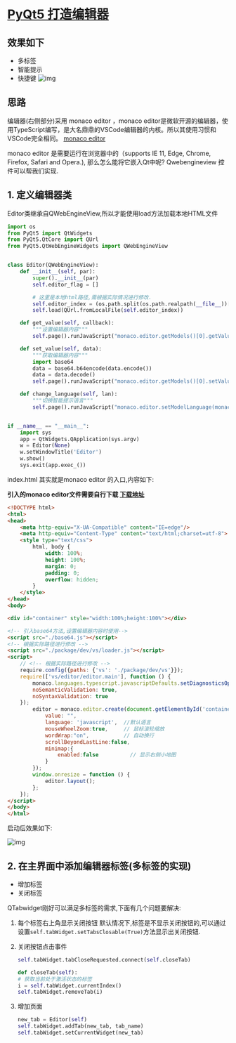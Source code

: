 # [PyQt5 打造编辑器](https://www.cnblogs.com/aloe-n/p/9583949.html)

## 效果如下

- 多标签
- 智能提示
- 快捷键
  ![img](https://img2018.cnblogs.com/blog/1176578/201809/1176578-20180904135007320-465221616.png)

## 思路

编辑器(右侧部分)采用 monaco editor ，monaco editor是微软开源的编辑器，使用TypeScript编写，是大名鼎鼎的VSCode编辑器的内核。所以其使用习惯和VSCode完全相同。 [monaco editor](https://microsoft.github.io/monaco-editor/)

monaco editor 是需要运行在浏览器中的（supports IE 11, Edge, Chrome, Firefox, Safari and Opera.), 那么怎么能将它嵌入Qt中呢? Qwebengineview 控件可以帮我们实现.

## 1. 定义编辑器类

Editor类继承自QWebEngineView,所以才能使用load方法加载本地HTML文件

```Python
import os
from PyQt5 import QtWidgets
from PyQt5.QtCore import QUrl
from PyQt5.QtWebEngineWidgets import QWebEngineView


class Editor(QWebEngineView):
    def __init__(self, par):
        super().__init__(par)
        self.editor_flag = []

        # 这里是本地html路径,需根据实际情况进行修改.
        self.editor_index = (os.path.split(os.path.realpath(__file__))[0]) + "/../utils/index.html"
        self.load(QUrl.fromLocalFile(self.editor_index))

    def get_value(self, callback):
        """设置编辑器内容"""
        self.page().runJavaScript("monaco.editor.getModels()[0].getValue()", callback)

    def set_value(self, data):
        """获取编辑器内容"""
        import base64
        data = base64.b64encode(data.encode())
        data = data.decode()
        self.page().runJavaScript("monaco.editor.getModels()[0].setValue(Base.decode('{}'))".format(data))

    def change_language(self, lan):
        """切换智能提示语言"""
        self.page().runJavaScript("monaco.editor.setModelLanguage(monaco.editor.getModels()[0],'{}')".format(lan))


if __name__ == "__main__":
    import sys
    app = QtWidgets.QApplication(sys.argv)
    w = Editor(None)
    w.setWindowTitle('Editor')
    w.show()
    sys.exit(app.exec_())
```

index.html 其实就是monaco editor 的入口,内容如下:

**引入的monaco editor文件需要自行下载 [下载地址](https://microsoft.github.io/monaco-editor/)**

```html
<!DOCTYPE html>
<html>
<head>
    <meta http-equiv="X-UA-Compatible" content="IE=edge"/>
    <meta http-equiv="Content-Type" content="text/html;charset=utf-8">
    <style type="text/css">
        html, body {
            width: 100%;
            height: 100%;
            margin: 0;
            padding: 0;
            overflow: hidden;
        }
    </style>
</head>
<body>

<div id="container" style="width:100%;height:100%"></div>

<!-- 引入base64方法,设置编辑器内容时使用-->
<script src="./base64.js"></script>   
<!-- 根据实际路径进行修改 -->
<script src="./package/dev/vs/loader.js"></script>
<script>
    // <!-- 根据实际路径进行修改 -->
    require.config({paths: {'vs': './package/dev/vs'}});
    require(['vs/editor/editor.main'], function () {
        monaco.languages.typescript.javascriptDefaults.setDiagnosticsOptions({
        noSemanticValidation: true,
        noSyntaxValidation: true
    });
        editor = monaco.editor.create(document.getElementById('container'), {
            value: "",
            language: 'javascript',  //默认语言
            mouseWheelZoom:true,     // 鼠标滚轮缩放
            wordWrap:"on",           // 自动换行
            scrollBeyondLastLine:false,
            minimap:{
                enabled:false          // 显示右侧小地图
            }
        });
        window.onresize = function () {
            editor.layout();
        };
    });
</script>
</body>
</html>
```

启动后效果如下:

![img](https://img2018.cnblogs.com/blog/1176578/201810/1176578-20181025214610227-930301139.png)

## 2. 在主界面中添加编辑器标签(多标签的实现)

- 增加标签
- 关闭标签

QTabwidget刚好可以满足多标签的需求,下面有几个问题要解决:

1. 每个标签右上角显示关闭按钮
   默认情况下,标签是不显示关闭按钮的,可以通过设置`self.tabWidget.setTabsClosable(True)`方法显示出关闭按钮.

2. 关闭按钮点击事件

   ```Python
   self.tabWidget.tabCloseRequested.connect(self.closeTab)
   
   def closeTab(self):
   # 获取当前处于激活状态的标签
   i = self.tabWidget.currentIndex()
   self.tabWidget.removeTab(i)
   ```

3. 增加页面

   ```Python
   new_tab = Editor(self)
   self.tabWidget.addTab(new_tab, tab_name)
   self.tabWidget.setCurrentWidget(new_tab)
   ```